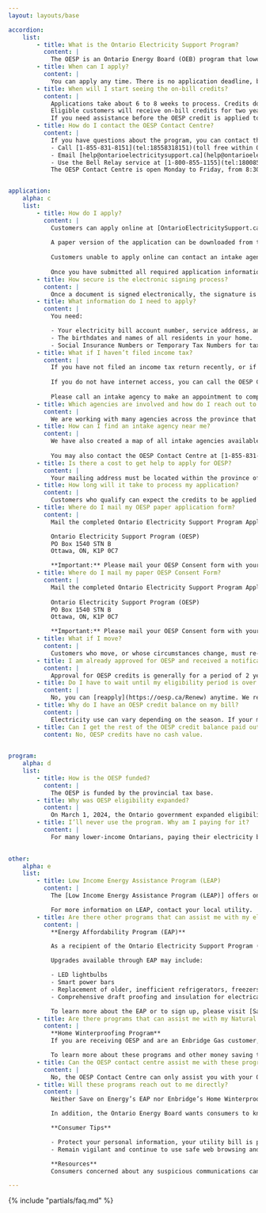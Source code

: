 ```yaml
---
layout: layouts/base

accordion:
    list:
        - title: What is the Ontario Electricity Support Program?
          content: |
            The OESP is an Ontario Energy Board (OEB) program that lowers electricity bills for lower-income households. The OESP provides a monthly credit to eligible customers based on household income and household size. The OESP credits are applied directly to eligible customers’ bills.
        - title: When can I apply?
          content: |
            You can apply any time. There is no application deadline, but the sooner you apply and are accepted into the OESP, the sooner you will begin to receive the on-bill credits
        - title: When will I start seeing the on-bill credits?
          content: | 
            Applications take about 6 to 8 weeks to process. Credits don’t take effect until you submit all required information (including the signed consent form, if required) and your application is processed. The credit is applied to your utility bill as soon as possible after your application has been approved.
            Eligible customers will receive on-bill credits for two years regardless of when a customer applies and their credits begin. See "How do I Apply?"
            If you need assistance before the OESP credit is applied to your bill, please contact your electricity utility or visit the [OEB website](https://www.oeb.ca/rates-and-your-bill/help-low-income-consumers) for more information about other low-income programs that may be available to you.
        - title: How do I contact the OESP Contact Centre?
          content: |
            If you have questions about the program, you can contact the OESP Contact Centre in the following ways:
            - Call [1-855-831-8151](tel:18558318151)(toll free within Ontario)
            - Email [help@ontarioelectricitysupport.ca](help@ontarioelectricitysupport.ca)
            - Use the Bell Relay service at [1-800-855-1155](tel:18008551155) (TTY to TTY)
            The OESP Contact Centre is open Monday to Friday, from 8:30 a.m. to 5:00 p.m. ET.


application:
    alpha: c
    list:
        - title: How do I apply?
          content: |
            Customers can apply online at [OntarioElectricitySupport.ca.](http://www.ontarioelectricitysupport.ca/) You need to complete the online application. Then either complete the electronic consent form, or print and sign a paper consent form and mail it to the address provided on our website.
            
            A paper version of the application can be downloaded from the OESP application website at [OntarioElectricitySupport.ca](http://www.ontarioelectricitysupport.ca/) or can be mailed to applicants by the OESP Contact Centre upon request.
            
            Customers unable to apply online can contact an intake agency. Designated intake agencies can be searched on the OESP application website at [OntarioElectricitySupport.ca](http://www.ontarioelectricitysupport.ca/).
            
            Once you have submitted all required application information (including the OESP consent form), we will verify the household income and confirm eligibility with customers.
        - title: How secure is the electronic signing process?
          content: |
            Once a document is signed electronically, the signature is locked with a tamper-proof digital seal. Once locked, the signature cannot be copied or edited. Any attempt to alter the document’s contents will render it invalid. All data is stored in Canada on Secure servers.
        - title: What information do I need to apply?
          content: |
            You need:

            - Your electricity bill account number, service address, and account holder details.
            - The birthdates and names of all residents in your home.
            - Social Insurance Numbers or Temporary Tax Numbers for tax-filing household members.
        - title: What if I haven’t filed income tax?
          content: |
            If you have not filed an income tax return recently, or if your situation has changed since you last filed, you can apply for the OESP through a designated intake agency listed on our website at [OntarioElectricitySupport.ca](http://www.ontarioelectricitysupport.ca/).
            
            If you do not have internet access, you can call the OESP Contact Centre at [1-855-831-8151](tel:18558318151) to receive this information.
            
            Please call an intake agency to make an appointment to complete your OESP application. You need to bring all of the information specified in "What information do I need to apply?" and proof of your household income. Cheque stubs and letters from employers are examples of household income proof. Other types of proof may be applicable.
        - title: Which agencies are involved and how do I reach out to them if I need their help?
          content: |
            We are working with many agencies across the province that are available to help customers complete and submit their application. Agencies can be searched on the OESP website at [OntarioElectricitySupport.ca](http://www.ontarioelectricitysupport.ca/). We continually update the list as new intake agencies sign on. You may also contact the OESP Contact Centre at [1-855-831-8151](tel:18558318151) , 211 Ontario or your local utility for more information.
        - title: How can I find an intake agency near me?
          content: |
            We have also created a map of all intake agencies available to help customers complete and submit their OESP applications. You can use this map to search for an intake agency near you. To get to the map, click on [Google Maps].
            
            You may also contact the OESP Contact Centre at [1-855-831-8151](tel:18558318151), 211 Ontario or your local utility for more information.
        - title: Is there a cost to get help to apply for OESP?
          content: |
            Your mailing address must be located within the province of Ontario. If you have any questions about your mailing address, please call the OESP Contact Centre at [1-855-831-8151](tel:18558318151).
        - title: How long will it take to process my application?
          content: |
            Customers who qualify can expect the credits to be applied to their bill 6 to 8 weeks later. This timeline is based on your timely completion of all the steps of the application process including mailing in your OESP Consent form to the OESP Contact Centre.
        - title: Where do I mail my OESP paper application form?
          content: |
            Mail the completed Ontario Electricity Support Program Application Form to the address below:

            Ontario Electricity Support Program (OESP)
            PO Box 1540 STN B
            Ottawa, ON, K1P 0C7  

            **Important:** Please mail your OESP Consent form with your paper application. Make a note of the date you mailed your forms in case you need to track the status of your application later.
        - title: Where do I mail my paper OESP Consent Form?
          content: |
            Mail the completed Ontario Electricity Support Program Application Form to the address below:
            
            Ontario Electricity Support Program (OESP)
            PO Box 1540 STN B
            Ottawa, ON, K1P 0C7  

            **Important:** Please mail your OESP Consent form with your paper application. Make a note of the date you mailed your forms in case you need to track the status of your application later.
        - title: What if I move?
          content: |
            Customers who move, or whose circumstances change, must re-apply.
        - title: I am already approved for OESP and received a notification from my utility to reapply. Why do I need to renew my OESP eligibility?
          content: |
            Approval for OESP credits is generally for a period of 2 years. Since circumstances may change over the years, consumers are required to [reapply](https://oesp.ca/Renew) every 2 years to make sure they are receiving the appropriate amount of OESP assistance.
        - title: Do I have to wait until my eligibility period is over to reapply?
          content: |
            No, you can [reapply](https://oesp.ca/Renew) anytime. We recommend reapplying a month or two before the end of your eligibility period.
        - title: Why do I have an OESP credit balance on my bill?
          content: |
            Electricity use can vary depending on the season. If your monthly OESP credit is larger than your utility bill, the credit rolls over to offset electricity costs in future months, such as heating during winter.
        - title: Can I get the rest of the OESP credit balance paid out?
          content: No, OESP credits have no cash value.

        
program:
    alpha: d
    list:
        - title: How is the OESP funded?
          content: |
            The OESP is funded by the provincial tax base.
        - title: Why was OESP eligibility expanded?
          content: |
            On March 1, 2024, the Ontario government expanded eligibility of the OESP by up to 35% so that more households will have access to the program, lowering their bills through on-bill credits. The new income eligibility thresholds for OESP reflects Canada’s 2020 Low-Income Measure (LIM). Note that the amounts listed are after income tax is deducted, potentially making more Ontarians eligible.
        - title: I’ll never use the program. Why am I paying for it?
          content: |
            For many lower-income Ontarians, paying their electricity bill can be a challenge. Electricity represents a significantly greater share of their monthly expenses. For households with an annual income of $20,000 a typical electricity bill could be 10 per cent or more of their income.
        

other:
    alpha: e
    list:
        - title: Low Income Energy Assistance Program (LEAP)
          content: |
            The [Low Income Energy Assistance Program (LEAP)] offers one-time support for low-income customers who are in arrears and facing disconnection of their electricity or natural gas service.

            For more information on LEAP, contact your local utility.
        - title: Are there other programs that can assist me with my electricity bill?
          content: |
            **Energy Affordability Program (EAP)**

            As a recipient of the Ontario Electricity Support Program (OESP), you may be eligible to receive additional assistance in reducing your electricity costs through the Save on Energy’s Energy Affordability Program (EAP). EAP is an energy-efficiency program that provides energy-efficient upgrades for your home at no cost to you.

            Upgrades available through EAP may include:

            - LED lightbulbs
            - Smart power bars
            - Replacement of older, inefficient refrigerators, freezers and window air conditioners
            - Comprehensive draft proofing and insulation for electrically heated homes.

            To learn more about the EAP or to sign up, please visit [SaveonEnergy.ca/EAP](https://www.uniongas.com/residential/save-money-energy) or call the Save on Energy contact centre at [1-855-591-0877].
        - title: Are there programs that can assist me with my Natural Gas bill?
          content: |
            **Home Winterproofing Program**
            If you are receiving OESP and are an Enbridge Gas customer, you could receive free energy efficient upgrades, which may include insulation, draft proofing and a smart thermostat. For more information visit Enbridge Gas’ [Home Winterproofing Program](https://www.enbridgegas.com/residential/rebates-energy-conservation/home-winterproofing-program).

            To learn more about these programs and other money saving tips, visit [save money & energy](https://www.uniongas.com/residential/save-money-energy) or call [1-888-774-3111](callto:1-888-774-3111).
        - title: Can the OESP contact centre assist me with these programs?
          content: |
            No, the OESP Contact Centre can only assist you with your OESP application. To take advantage of these programs, please use the contact information provided above.
        - title: Will these programs reach out to me directly?
          content: |
            Neither Save on Energy’s EAP nor Enbridge’s Home Winterproofing Program (HWP) will reach out to you directly unless you have contacted them first to apply. If you receive a call claiming to be from either of these programs and don’t remember reaching out to them, please contact the EAP or HWP using the contact information above.

            In addition, the Ontario Energy Board wants consumers to know that the OESP application and approval process does not require a home visit. OEB staff do not conduct a home audit, check furnaces or install equipment for this or any other program.

            **Consumer Tips**

            - Protect your personal information, your utility bill is private. It contains personal information like your account number and energy usage. Ensure there is a valid reason for disclosing this information (e.g., determining your eligibility) before doing so.
            - Remain vigilant and continue to use safe web browsing and email practices. Make sure you are accessing a safe and trusted source such as the utility’s website or call centre telephone number **exactly** as displayed on your bill.

            **Resources**
            Consumers concerned about any suspicious communications can also contact the Canadian Anti-Fraud Centre or call [1-888-495-8501](callto:1-888-495-8501).

---
```


{% include "partials/faq.md" %}